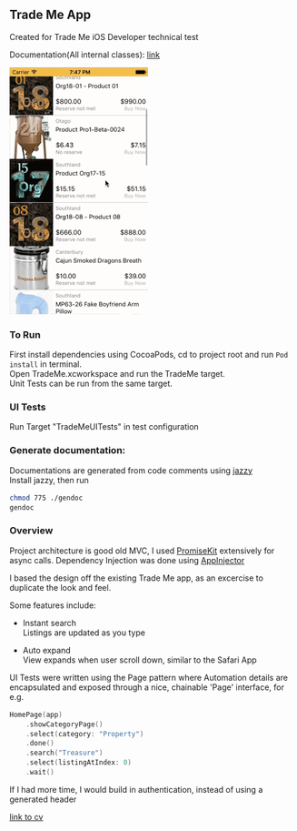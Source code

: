 ## Trade Me App

Created for Trade Me iOS Developer technical test

Documentation(All internal classes): [link](https://will3.github.io/TradeMe/docs/)

![image1](https://raw.githubusercontent.com/will3/TradeMe/master/preview1.gif)

### To Run

First install dependencies using CocoaPods, cd to project root and run ```Pod install``` in terminal.  
Open TradeMe.xcworkspace and run the TradeMe target.  
Unit Tests can be run from the same target.

### UI Tests
Run Target "TradeMeUITests" in test configuration

### Generate documentation:

Documentations are generated from code comments using [jazzy](https://github.com/realm/jazzy)  
Install jazzy, then run  

```bash
chmod 775 ./gendoc
gendoc
```

### Overview
Project architecture is good old MVC, I used [PromiseKit](http://promisekit.org/) extensively for async calls. Dependency Injection was done using [AppInjector](https://github.com/will3/AppInjector)

I based the design off the existing Trade Me app, as an excercise to duplicate the look and feel.

Some features include:

- Instant search  
Listings are updated as you type

- Auto expand  
View expands when user scroll down, similar to the Safari App

UI Tests were written using the Page pattern where Automation details are encapsulated and exposed through a nice, chainable 'Page' interface, for e.g.

```swift
HomePage(app)
	.showCategoryPage()
	.select(category: "Property")
	.done()
	.search("Treasure")
	.select(listingAtIndex: 0)
	.wait()
```

If I had more time, I would build in authentication, instead of using a generated header

[link to cv](http://will3.github.io/cv)